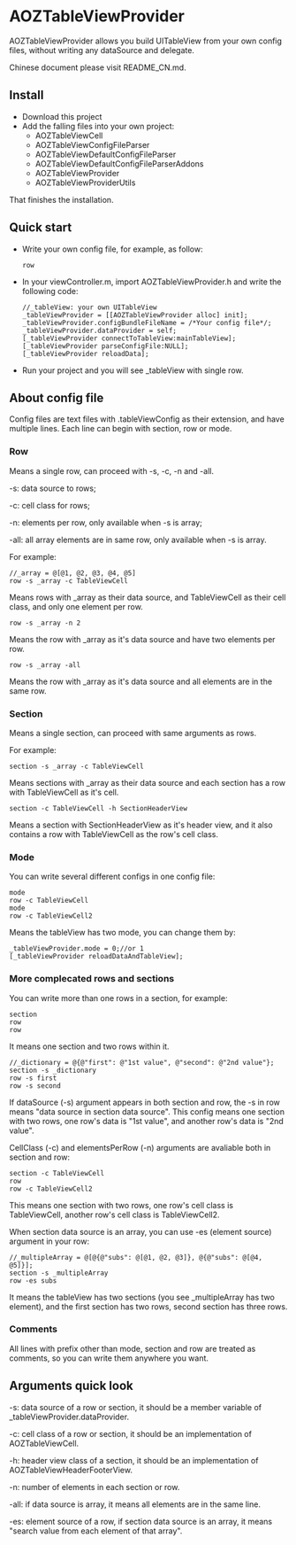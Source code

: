 # AOZTableViewProvider

AOZTableViewProvider allows you build UITableView from your own config files, without writing any dataSource and delegate.

Chinese document please visit README_CN.md.

## Install

* Download this project
* Add the falling files into your own project:
  * AOZTableViewCell
  * AOZTableViewConfigFileParser
  * AOZTableViewDefaultConfigFileParser
  * AOZTableViewDefaultConfigFileParserAddons
  * AOZTableViewProvider
  * AOZTableViewProviderUtils

That finishes the installation.

## Quick start

* Write your own config file, for example, as follow:
  
  ``` 
  row
  ```


* In your viewController.m, import AOZTableViewProvider.h and write the following code:
  
  ``` 
  //_tableView: your own UITableView
  _tableViewProvider = [[AOZTableViewProvider alloc] init];
  _tableViewProvider.configBundleFileName = /*Your config file*/;
  _tableViewProvider.dataProvider = self;
  [_tableViewProvider connectToTableView:mainTableView];
  [_tableViewProvider parseConfigFile:NULL];
  [_tableViewProvider reloadData];
  ```


* Run your project and you will see _tableView with single row.

## About config file

Config files are text files with .tableViewConfig as their extension, and have multiple lines. Each line can begin with section, row or mode.

### Row

Means a single row, can proceed with -s, -c, -n and -all.

-s: data source to rows;

-c: cell class for rows;

-n: elements per row, only available when -s is array;

-all: all array elements are in same row, only available when -s is array.

For example:

``` 
//_array = @[@1, @2, @3, @4, @5]
row -s _array -c TableViewCell
```

Means rows with _array as their data source, and TableViewCell as their cell class, and only one element per row.

``` 
row -s _array -n 2
```

Means the row with _array as it's data source and have two elements per row.

``` 
row -s _array -all
```

Means the row with _array as it's data source and all elements are in the same row.

### Section

Means a single section, can proceed with same arguments as rows.

For example:

``` 
section -s _array -c TableViewCell
```

Means sections with _array as their data source and each section has a row with TableViewCell as it's cell.

``` 
section -c TableViewCell -h SectionHeaderView
```

Means a section with SectionHeaderView as it's header view, and it also contains a row with TableViewCell as the row's cell class.

### Mode

You can write several different configs in one config file:

``` 
mode
row -c TableViewCell
mode
row -c TableViewCell2
```

Means the tableView has two mode, you can change them by:

``` 
_tableViewProvider.mode = 0;//or 1
[_tableViewProvider reloadDataAndTableView];
```

### More complecated rows and sections

You can write more than one rows in a section, for example:

``` 
section
row
row
```

It means one section and two rows within it.

``` 
//_dictionary = @{@"first": @"1st value", @"second": @"2nd value"};
section -s _dictionary
row -s first
row -s second
```

If dataSource (-s) argument appears in both section and row, the -s in row means "data source in section data source". This config means one section with two rows, one row's data is "1st value", and another row's data is "2nd value".

CellClass (-c) and elementsPerRow (-n) arguments are avaliable both in section and row:

``` 
section -c TableViewCell
row
row -c TableViewCell2
```

This means one section with two rows, one row's cell class is TableViewCell, another row's cell class is TableViewCell2.

When section data source is an array, you can use -es (element source) argument in your row:

``` 
//_multipleArray = @[@{@"subs": @[@1, @2, @3]}, @{@"subs": @[@4, @5]}];
section -s _multipleArray
row -es subs
```

It means the tableView has two sections (you see _multipleArray has two element), and the first section has two rows, second section has three rows.

### Comments

All lines with prefix other than mode, section and row are treated as comments, so you can write them anywhere you want.

## Arguments quick look

-s: data source of a row or section, it should be a member variable of _tableViewProvider.dataProvider.

-c: cell class of a row or section, it should be an implementation of AOZTableViewCell.

-h: header view class of a section, it should be an implementation of AOZTableViewHeaderFooterView.

-n: number of elements in each section or row.

-all: if data source is array, it means all elements are in the same line.

-es: element source of a row, if section data source is an array, it means "search value from each element of that array".